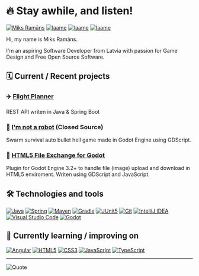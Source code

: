 # 🔥 Stay awhile, and listen!

[![Miks Ramāns](https://img.shields.io/badge/Miks_Ramāns-0A66C2?style=for-the-badge&logo=linkedin&logoColor=white)](https://www.linkedin.com/in/miksramans)
[![laame](https://img.shields.io/badge/laame-FA5C5C?style=for-the-badge&logo=itchdotio&logoColor=white)](https://laame.itch.io)
[![laame](https://img.shields.io/badge/laame-1DA1F2?style=for-the-badge&logo=twitter&logoColor=white)](https://twitter.com/laame)
[![laame](https://img.shields.io/badge/laame-9146FF?style=for-the-badge&logo=twitch&logoColor=white)](https://www.twitch.tv/laame)

Hi, my name is Miks Ramāns.

I'm an aspiring Software Developer from Latvia with passion for Game Design and Free Open Source Software.


## 🗓️ Current / Recent projects

### ✈️ [Flight Planner](https://github.com/Pukkah/flight-planner)
REST API writen in Java & Spring Boot

### 🤖 [I'm not a robot](https://laame.itch.io/i-am-not-a-robot) (Closed Source)
Swarm survival auto bullet hell game made in Godot Engine using GDScript.

### 📂 [HTML5 File Exchange for Godot](https://github.com/Pukkah/HTML5-File-Exchange-for-Godot)
Plugin for Godot Engine 3.2+ to handle file (image) upload and download in HTML5 enviroment.
Writen using GDScript and JavaScript.


## 🛠 Technologies and tools

[![Java](https://img.shields.io/badge/_Java-1c1c1c?logo=java&logoColor=007396)](#-technologies-and-tools)
[![Spring](https://img.shields.io/badge/_Spring-1c1c1c?logo=spring&logoColor=6DB33F)](#-technologies-and-tools)
[![Maven](https://img.shields.io/badge/_Maven-1c1c1c?logo=apachemaven&logoColor=C71A36)](#-technologies-and-tools)
[![Gradle](https://img.shields.io/badge/_Gradle-1c1c1c?logo=gradle&logoColor=02303A)](#-technologies-and-tools)
[![JUnit5](https://img.shields.io/badge/JUnit5-1c1c1c?logo=junit5&logoColor=25A162)](#-technologies-and-tools)
[![Git](https://img.shields.io/badge/_Git-1c1c1c?logo=git&logoColor=F05032)](#-technologies-and-tools)
[![IntelliJ IDEA](https://img.shields.io/badge/_IntelliJ_IDEA-1c1c1c?logo=intellijidea&logoColor=white)](#-technologies-and-tools)
[![Visual Studio Code](https://img.shields.io/badge/Visual_Studio_Code-1c1c1c?logo=visualstudiocode&logoColor=007ACC)](#-technologies-and-tools)
[![Godot](https://img.shields.io/badge/_Godot_Engine-1c1c1c?logo=godotengine&logoColor=478CBF)](#-technologies-and-tools)


## 📖 Currently learning / improving on

[![Angular](https://img.shields.io/badge/Angular-1c1c1c?logo=angular&logoColor=DD0031)](#-currently-learning--improving-on)
[![HTML5](https://img.shields.io/badge/HTML5-1c1c1c?logo=html5&logoColor=E34F26)](#-currently-learning--improving-on)
[![CSS3](https://img.shields.io/badge/CSS3-1c1c1c?logo=css3&logoColor=1572B6)](#-currently-learning--improving-on)
[![JavaScript](https://img.shields.io/badge/JavaScript-1c1c1c?logo=javascript&logoColor=F7DF1E)](#-currently-learning--improving-on)
[![TypeScript](https://img.shields.io/badge/_TypeScript-1c1c1c?logo=typescript&logoColor=3178C6)](#-currently-learning--improving-on)

---

![Quote](https://github-readme-quotes.herokuapp.com/quote?theme=darcula&animation=default&layout=default&font=default&quotesUrl=https://raw.githubusercontent.com/Pukkah/Pukkah/main/assets/quotes.json)
<!-- https://github.com/shravan20/github-readme-quotes -->
